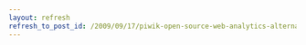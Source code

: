 ```yaml
---
layout: refresh
refresh_to_post_id: /2009/09/17/piwik-open-source-web-analytics-alternatief-voor-google-analytics
---
```

